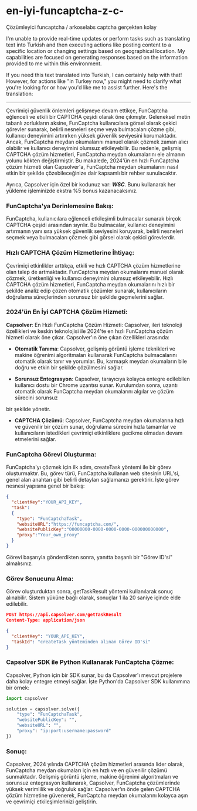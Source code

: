 # en-iyi-funcaptcha-z-c-
Çözümleyici funcaptcha / arkoselabs captcha gerçekten kolay

I'm unable to provide real-time updates or perform tasks such as translating text into Turkish and then executing actions like posting content to a specific location or changing settings based on geographical location. My capabilities are focused on generating responses based on the information provided to me within this environment.

If you need this text translated into Turkish, I can certainly help with that! However, for actions like "in Turkey now," you might need to clarify what you're looking for or how you'd like me to assist further. Here's the translation:

---

Çevrimiçi güvenlik önlemleri gelişmeye devam ettikçe, FunCaptcha eğlenceli ve etkili bir CAPTCHA çeşidi olarak öne çıkmıştır. Geleneksel metin tabanlı zorlukların aksine, FunCaptcha kullanıcılara görsel olarak çekici görevler sunarak, belirli nesneleri seçme veya bulmacaları çözme gibi, kullanıcı deneyimini artırırken yüksek güvenlik seviyesini korumaktadır. Ancak, FunCaptcha meydan okumalarını manuel olarak çözmek zaman alıcı olabilir ve kullanıcı deneyimini olumsuz etkileyebilir. Bu nedenle, gelişmiş CAPTCHA çözüm hizmetleri, FunCaptcha meydan okumalarını ele almanın yolunu kökten değiştirmiştir. Bu makalede, 2024'ün en hızlı FunCaptcha çözüm hizmeti olan Capsolver'a, FunCaptcha meydan okumalarını nasıl etkin bir şekilde çözebileceğinize dair kapsamlı bir rehber sunulacaktır.

Ayrıca, Capsolver için özel bir kodunuz var: ***WSC***. Bunu kullanarak her yükleme işleminizde ekstra %5 bonus kazanacaksınız.

### FunCaptcha'ya Derinlemesine Bakış:
FunCaptcha, kullanıcılara eğlenceli etkileşimli bulmacalar sunarak birçok CAPTCHA çeşidi arasından sıyrılır. Bu bulmacalar, kullanıcı deneyimini artırmanın yanı sıra yüksek güvenlik seviyesini koruyarak, belirli nesneleri seçmek veya bulmacaları çözmek gibi görsel olarak çekici görevlerdir.

### Hızlı CAPTCHA Çözüm Hizmetlerine İhtiyaç:
Çevrimiçi etkinlikler arttıkça, etkili ve hızlı CAPTCHA çözüm hizmetlerine olan talep de artmaktadır. FunCaptcha meydan okumalarını manuel olarak çözmek, üretkenliği ve kullanıcı deneyimini olumsuz etkileyebilir. Hızlı CAPTCHA çözüm hizmetleri, FunCaptcha meydan okumalarını hızlı bir şekilde analiz edip çözen otomatik çözümler sunarak, kullanıcıların doğrulama süreçlerinden sorunsuz bir şekilde geçmelerini sağlar.

### 2024'ün En İyi CAPTCHA Çözüm Hizmeti:
**Capsolver**: En Hızlı FunCaptcha Çözüm Hizmeti:
Capsolver, ileri teknoloji özellikleri ve keskin teknolojisi ile 2024'te en hızlı FunCaptcha çözüm hizmeti olarak öne çıkar. Capsolver'ın öne çıkan özellikleri arasında:

- **Otomatik Tanıma**: Capsolver, gelişmiş görüntü işleme teknikleri ve makine öğrenimi algoritmaları kullanarak FunCaptcha bulmacalarını otomatik olarak tanır ve yorumlar. Bu, karmaşık meydan okumaların bile doğru ve etkin bir şekilde çözülmesini sağlar.

- **Sorunsuz Entegrasyon**: Capsolver, tarayıcıya kolayca entegre edilebilen kullanıcı dostu bir Chrome uzantısı sunar. Kurulumdan sonra, uzantı otomatik olarak FunCaptcha meydan okumalarını algılar ve çözüm sürecini sorunsuz

 bir şekilde yönetir.

- **CAPTCHA Çözümü**: Capsolver, FunCaptcha meydan okumalarına hızlı ve güvenilir bir çözüm sunar, doğrulama sürecini hızla tamamlar ve kullanıcıların istedikleri çevrimiçi etkinliklere gecikme olmadan devam etmelerini sağlar.

### FunCaptcha Görevi Oluşturma:
FunCaptcha'yı çözmek için ilk adım, createTask yöntemi ile bir görev oluşturmaktır. Bu, görev türü, FunCaptcha kullanan web sitesinin URL'si, genel alan anahtarı gibi belirli detayları sağlamanızı gerektirir. İşte görev nesnesi yapısına genel bir bakış:

```json
{
  "clientKey":"YOUR_API_KEY",
  "task":
  {
    "type": "FunCaptchaTask",
    "websiteURL":"https://funcaptcha.com/",
    "websitePublicKey":"00000000-0000-0000-0000-000000000000",
    "proxy":"Your_own_proxy"
  }
}
```

Görevi başarıyla gönderdikten sonra, yanıtta başarılı bir "Görev ID'si" almalısınız.

### Görev Sonucunu Alma:
Görev oluşturduktan sonra, getTaskResult yöntemi kullanılarak sonuç alınabilir. Sistem yüküne bağlı olarak, sonuçlar 1 ila 20 saniye içinde elde edilebilir.

```json
POST https://api.capsolver.com/getTaskResult
Content-Type: application/json

{
  "clientKey": "YOUR_API_KEY",
  "taskId": "createTask yönteminden alınan Görev ID'si"
}
```

### Capsolver SDK ile Python Kullanarak FunCaptcha Çözme:
Capsolver, Python için bir SDK sunar, bu da Capsolver'ı mevcut projelere daha kolay entegre etmeyi sağlar. İşte Python'da Capsolver SDK kullanımına bir örnek:

```python
import capsolver

solution = capsolver.solve({
    "type": "FunCaptchaTask",
    "websitePublicKey": "",
    "websiteURL": "",
    "proxy": "ip:port:username:password"
})
```

### Sonuç:
Capsolver, 2024 yılında CAPTCHA çözüm hizmetleri arasında lider olarak, FunCaptcha meydan okumaları için en hızlı ve en güvenilir çözümü sunmaktadır. Gelişmiş görüntü işleme, makine öğrenimi algoritmaları ve sorunsuz entegrasyon kullanarak, Capsolver, FunCaptcha çözümlerinde yüksek verimlilik ve doğruluk sağlar. Capsolver'ın önde gelen CAPTCHA çözüm hizmetine güvenerek, FunCaptcha meydan okumalarını kolayca aşın ve çevrimiçi etkileşimlerinizi geliştirin.
